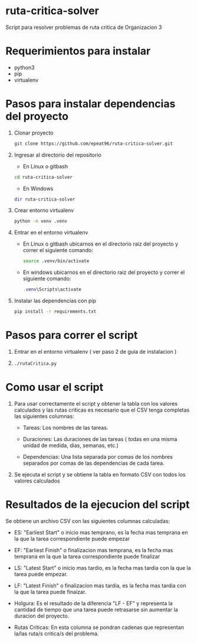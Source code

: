 # ruta-critica-solver
Script para resolver problemas de ruta critica de Organizacion 3

# Requerimientos para instalar

- python3
- pip
- virtualenv

# Pasos para instalar dependencias del proyecto

1. Clonar proyecto

    ```bash
    git clone https://github.com/epeat96/ruta-critica-solver.git
    ```
2. Ingresar al directorio del repositorio

    - En Linux o gitbash

    ```bash
    cd ruta-critica-solver
    ```

    - En Windows

    ```powershell
    dir ruta-critica-solver
    ```

2. Crear entorno virtualenv
    
    ```bash
    python -m venv .venv
    ```

2. Entrar en el entorno virtualenv

    - En Linux o gitbash ubicarnos en el directorio raiz del proyecto y correr el siguiente comando:

      ```bash
      source .venv/bin/activate 
      ```

    - En windows ubicarnos en el directorio raiz del proyecto y correr el siguiente comando:

      ```powershell
      .venv\Scripts\activate
      ```

4. Instalar las dependencias con pip

    ```bash
    pip install -r requirements.txt
    ```

# Pasos para correr el script

1. Entrar en el entorno virtualenv ( ver paso 2 de guia de instalacion )
2.
    ```bash
    ./rutaCritica.py
    ```

# Como usar el script

1. Para usar correctamente el script y obtener la tabla con los valores calculados y las rutas criticas es necesario que el CSV tenga completas las siguientes columnas:

    * Tareas: Los nombres de las tareas.

    * Duraciones: Las duraciones de las tareas ( todas en una misma unidad de medida, dias, semanas, etc.)

    * Dependencias: Una lista separada por comas de los nombres separados por comas de las dependencias de cada tarea.
2. Se ejecuta el script y se obtiene la tabla en formato CSV con todos los valores calculados

# Resultados de la ejecucion del script
Se obtiene un archivo CSV con las siguientes columnas calculadas:
    
* ES: "Earliest Start" o inicio mas temprano, es la fecha mas temprana en la que la tarea correspondiente puede empezar

* EF: "Earliest Finish" o finalizacion mas temprana, es la fecha mas temprana en la que la tarea correspondiente puede finalizar

* LS: "Latest Start" o inicio mas tardio, es la fecha mas tardia con la que la tarea puede empezar.

* LF: "Latest Finish" o finalizacion mas tardia, es la fecha mas tardia con la que la tarea puede finaizar.

* Holgura: Es el resultado de la diferencia "LF - EF" y representa la cantidad de tiempo que una tarea puede retrasarse sin aumentar la duracion del proyecto.

* Rutas Criticas: En esta columna se pondran cadenas que representan la/las ruta/s critica/s del problema.
